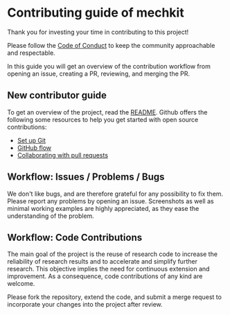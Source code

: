 # Contributing guide of mechkit

Thank you for investing your time in contributing to this project!

Please follow the [Code of Conduct](./CODE_OF_CONDUCT.md) to keep the community approachable and respectable.

In this guide you will get an overview of the contribution workflow from opening an issue, creating a PR, reviewing, and merging the PR.

## New contributor guide

To get an overview of the project, read the [README](README.md).
Github offers the following some resources to help you get started with open source contributions:

- [Set up Git](https://docs.github.com/en/get-started/quickstart/set-up-git)
- [GitHub flow](https://docs.github.com/en/get-started/quickstart/github-flow)
- [Collaborating with pull requests](https://docs.github.com/en/github/collaborating-with-pull-requests)


## Workflow: Issues / Problems / Bugs

We don't like bugs, and are therefore grateful for any possibility to fix them.
Please report any problems by opening an issue.
Screenshots as well as minimal working examples are highly appreciated, as they ease the understanding of the problem.

## Workflow: Code Contributions

The main goal of the project is the reuse of research code to increase the reliability of research results and to accelerate and simplify further research.
This objective implies the need for continuous extension and improvement. As a consequence, code contributions of any kind are welcome.

Please fork the repository, extend the code, and submit a merge request to incorporate your changes into the project after review.

